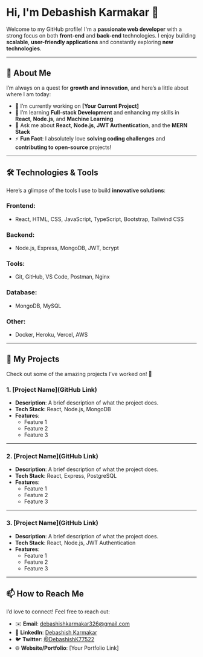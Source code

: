 # Hi, I'm **Debashish Karmakar** 👋

Welcome to my GitHub profile! I'm a **passionate web developer** with a strong focus on both **front-end** and **back-end** technologies. I enjoy building **scalable**, **user-friendly applications** and constantly exploring **new technologies**.

---

## 🚀 About Me

I’m always on a quest for **growth and innovation**, and here’s a little about where I am today:

- 🔭 I’m currently working on **[Your Current Project]**
- 🌱 I’m learning **Full-stack Development** and enhancing my skills in **React**, **Node.js**, and **Machine Learning**
- 💬 Ask me about **React**, **Node.js**, **JWT Authentication**, and the **MERN Stack**
- ⚡ **Fun Fact**: I absolutely love **solving coding challenges** and **contributing to open-source** projects!

---

## 🛠️ Technologies & Tools

Here’s a glimpse of the tools I use to build **innovative solutions**:

### **Frontend:**
- React, HTML, CSS, JavaScript, TypeScript, Bootstrap, Tailwind CSS

### **Backend:**
- Node.js, Express, MongoDB, JWT, bcrypt

### **Tools:**
- Git, GitHub, VS Code, Postman, Nginx

### **Database:**
- MongoDB, MySQL

### **Other:**
- Docker, Heroku, Vercel, AWS

---

## 📂 My Projects

Check out some of the amazing projects I’ve worked on! 🚀

### 1. **[Project Name](GitHub Link)**

- **Description**: A brief description of what the project does.
- **Tech Stack**: React, Node.js, MongoDB
- **Features**:
  - Feature 1
  - Feature 2
  - Feature 3

---

### 2. **[Project Name](GitHub Link)**

- **Description**: A brief description of what the project does.
- **Tech Stack**: React, Express, PostgreSQL
- **Features**:
  - Feature 1
  - Feature 2
  - Feature 3

---

### 3. **[Project Name](GitHub Link)**

- **Description**: A brief description of what the project does.
- **Tech Stack**: React, Node.js, JWT Authentication
- **Features**:
  - Feature 1
  - Feature 2
  - Feature 3

---

## 📫 How to Reach Me

I’d love to connect! Feel free to reach out:

- ✉️ **Email**: [debashishkarmakar326@gmail.com](mailto:debashishkarmakar326@gmail.com)
- 🔗 **LinkedIn**: [Debashish Karmakar](https://www.linkedin.com/in/debashish-karmakar-04b126256/)
- 🐦 **Twitter**: [@DebashishK77522](https://x.com/DebashishK77522)
- 🌐 **Website/Portfolio**: [Your Portfolio Link]
